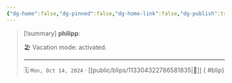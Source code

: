 ```yaml
---
{"dg-home":false,"dg-pinned":false,"dg-home-link":false,"dg-publish":true,"tags":["dgblip"],"disabled rules":["yaml-title","yaml-title-alias","file-name-heading"],"title":"philipp on mastodon @ 2024-10-14","created-date":"2024-10-14T06:19:21","id":113304322786581840,"updated-date":"2025-05-02T08:50:44","dg-path":"blips/113304322786581835.md","permalink":"/blips/113304322786581835/","dgPassFrontmatter":true}
---
```


> [!summary] **philipp**:
>
> 🏖️ Vacation mode: activated.
> - - -
>
> 🗓️ `Mon, Oct 14, 2024` · [[public/blips/113304322786581835\|🔗]]
{ #blip}


